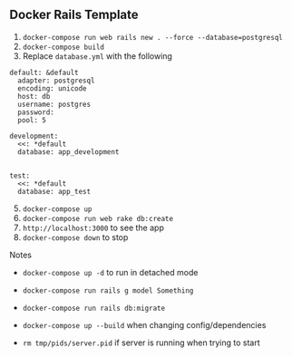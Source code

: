 ## Docker Rails Template

1. `docker-compose run web rails new . --force --database=postgresql`
2. `docker-compose build`
3. Replace `database.yml` with the following

```
default: &default
  adapter: postgresql
  encoding: unicode
  host: db
  username: postgres
  password:
  pool: 5

development:
  <<: *default
  database: app_development


test:
  <<: *default
  database: app_test
```

5. `docker-compose up`
6. `docker-compose run web rake db:create`
7. `http://localhost:3000` to see the app
8. `docker-compose down` to stop

Notes

* `docker-compose up -d` to run in detached mode
* `docker-compose run rails g model Something`
* `docker-compose run rails db:migrate`

* `docker-compose up --build` when changing config/dependencies
* `rm tmp/pids/server.pid` if server is running when trying to start
